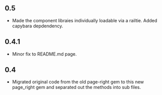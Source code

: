 0.5
--------------------

- Made the component libraies individually loadable via a railtie. Added capybara depdendency.

0.4.1
--------------------

- Minor fix to README.md page.

0.4
--------------------

- Migrated original code from the old page-right gem to this new page_right gem and separated out the methods into sub files.